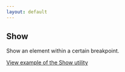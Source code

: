 ```yaml
---
layout: default
---
```


## Show

Show an element within a certain breakpoint.

<a href="/examples/utilities/show/"
    class="js-example">
View example of the Show utility
</a>
